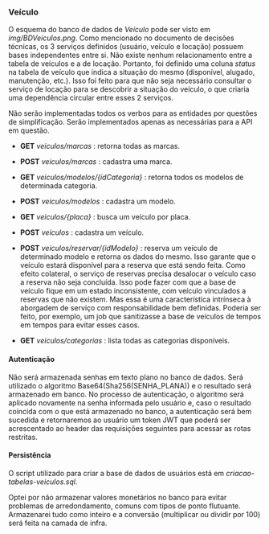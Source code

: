 ### Veículo
O esquema do banco de dados de *Veículo* pode ser visto em *img/BDVeículos.png*. Como mencionado no documento de decisões técnicas, os 3 serviços definidos (usuário, veículo e locação) possuem bases independentes entre si. Não existe nenhum relacionamento entre a tabela de veículos e a de locação. Portanto, foi definido uma coluna *status* na tabela de veículo que indica a situação do mesmo (disponível, alugado, manutenção, etc.). Isso foi feito para que não seja necessário consultar o serviço de locação para se descobrir a situação do veículo, o que criaria uma dependência circular entre esses 2 serviços.

Não serão implementadas todos os verbos para as entidades por questões de simplificação. Serão implementados apenas as necessárias para a API em questão.

- **GET** *veiculos/marcas* : retorna todas as marcas.
- **POST** *veiculos/marcas* : cadastra uma marca.

- **GET** *veiculos/modelos/{idCategoria}* : retorna todos os modelos de determinada categoria.
- **POST** *veiculos/modelos* : cadastra um modelo.

- **GET** *veiculos/{placa}* : busca um veículo por placa.
- **POST** *veiculos* : cadastra um veículo.
- **POST** *veiculos/reservar/{idModelo}* : reserva um veículo de determinado modelo e retorna os dados do mesmo. Isso garante que o veículo estará disponível para a reserva que está sendo feita. Como efeito colateral, o serviço de reservas precisa desalocar o veículo caso a reserva não seja concluída. Isso pode fazer com que a base de veículo fique em um estado inconsistente, com veículo vinculados a reservas que não existem. Mas essa é uma característica intrínseca à aborgadem de serviço com responsabilidade bem definidas. Poderia ser feito, por exemplo, um job que sanitizasse a base de veículos de tempos em tempos para evitar esses casos.

- **GET** *veiculos/categorias* : lista todas as categorias disponíveis.

#### Autenticação
Não será armazenada senhas em texto plano no banco de dados. Será utilizado o algoritmo Base64(Sha256(SENHA_PLANA)) e o resultado será armazenado em banco. No processo de autenticação, o algoritmo será aplicado novamente na senha informada pelo usuário e, caso o resultado coincida com o que está armazenado no banco, a autenticação será bem sucedida e retornaremos ao usuário um token JWT que poderá ser acrescentado ao header das requisições seguintes para acessar as rotas restritas.

#### Persistência
O script utilizado para criar a base de dados de usuários está em *criacao-tabelas-veiculos.sql*.

Optei por não armazenar valores monetários no banco para evitar problemas de arredondamento, comuns com tipos de ponto flutuante. Armazenarei tudo como inteiro e a conversão (multiplicar ou dividir por 100) será feita na camada de infra.
